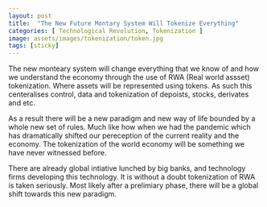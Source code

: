 ```yaml
---
layout: post
title:  "The New Future Montary System Will Tokenize Everything"
categories: [ Technological Revolution, Tokenization ]
image: assets/images/tokenization/token.jpg
tags: [sticky]
---
```


The new monteary system will change everything that we know of and how we understand the economy through the use of RWA (Real world assset) tokenization.
Where assets will be represented using tokens. As such this centeralises control, data and tokenization of depoists, stocks, derivates and etc.

As a result there will be a new paradigm and new way of life bounded by a whole new set of rules. Much like how when we had the pandemic which has dramatically
shifted our pereception of the current reality and the economy. The tokenization of the world economy will be something we have never witnessed before.

There are already global intiative lunched by big banks, and technology firms developing this technology. It is without a doubt tokenization of RWA is taken seriously.
Most likely after a prelimiary phase, there will be a global shift towards this new paradigm.



